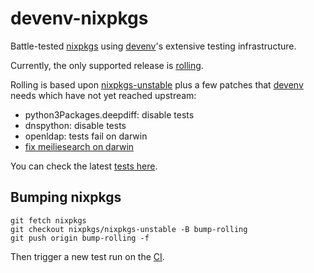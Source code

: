 # devenv-nixpkgs

Battle-tested [nixpkgs](https://github.com/NixOS/nixpkgs) using [devenv](https://devenv.sh/)'s extensive testing infrastructure.

Currently, the only supported release is [rolling](https://github.com/cachix/devenv-nixpkgs/tree/rolling).

Rolling is based upon [nixpkgs-unstable](https://github.com/NixOS/nixpkgs/tree/nixpkgs-unstable)
plus a few patches that [devenv](https://github.com/cachix/devenv) needs which have not yet reached upstream:

- python3Packages.deepdiff: disable tests
- dnspython: disable tests
- openldap: tests fail on darwin
- [fix meiliesearch on darwin](285676e87ad9f0ca23d8714a6ab61e7e027020c6)

You can check the latest [tests here](https://github.com/cachix/devenv-nixpkgs/actions).

## Bumping nixpkgs

```
git fetch nixpkgs
git checkout nixpkgs/nixpkgs-unstable -B bump-rolling
git push origin bump-rolling -f
```

Then trigger a new test run on the [CI](https://github.com/cachix/devenv-nixpkgs/actions/workflows/devenv.yml).
